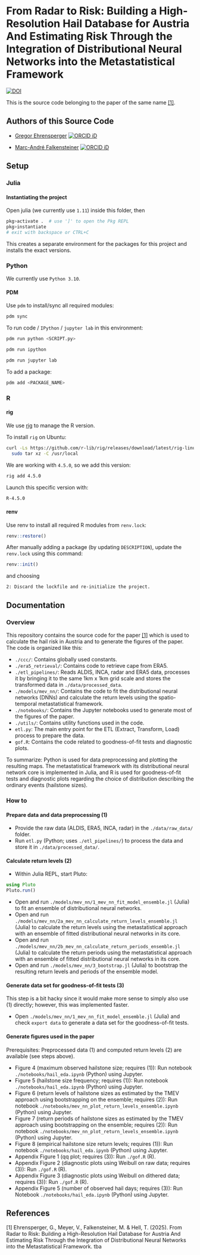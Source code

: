 # From Radar to Risk: Building a High-Resolution Hail Database for Austria And Estimating Risk Through the Integration of Distributional Neural Networks into the Metastatistical Framework

[![DOI](https://zenodo.org/badge/993841796.svg)](https://zenodo.org/badge/latestdoi/993841796)

This is the source code belonging to the paper of the same name [[1]](#1).


## Authors of this Source Code
- [Gregor Ehrensperger](https://github.com/noxthot) [![ORCID iD](https://orcid.org/sites/default/files/images/orcid_16x16.png)](https://orcid.org/0000-0003-4816-0233)

- [Marc-André Falkensteiner](https://github.com/Falke96) [![ORCID iD](https://orcid.org/sites/default/files/images/orcid_16x16.png)](https://orcid.org/0000-0002-6887-405X)


## Setup
### Julia
#### Instantiating the project
Open julia (we currently use `1.11`) inside this folder, then

```julia
pkg>activate .  # use ']' to open the Pkg REPL
pkg>instantiate
# exit with backspace or CTRL+C
```

This creates a separate environment for the packages for this project and installs the exact versions.

### Python
We currently use `Python 3.10`.

#### PDM
Use `pdm` to install/sync all required modules:
```bash
pdm sync
```

To run code / `IPython` / `jupyter lab` in this environment:
```bash
pdm run python <SCRIPT.py>

pdm run ipython

pdm run jupyter lab
```

To add a package:
```bash
pdm add <PACKAGE_NAME>
```


### R
#### rig
We use [rig](https://github.com/r-lib/rig) to manage the R version.

To install `rig` on Ubuntu:
```bash
curl -Ls https://github.com/r-lib/rig/releases/download/latest/rig-linux-latest.tar.gz |
  sudo tar xz -C /usr/local
```

We are working with `4.5.0`, so we add this version:
```bash
rig add 4.5.0
```

Launch this specific version with:
```bash
R-4.5.0
```

#### renv
Use renv to install all required R modules from `renv.lock`: 
```r
renv::restore()
```

After manually adding a package (by updating `DESCRIPTION`), update the `renv.lock` using this command:
```r
renv::init() 
```
and choosing
```
2: Discard the lockfile and re-initialize the project.
```


## Documentation
### Overview
This repository contains the source code for the paper [[1]](#1) which is used to calculate the hail risk in Austria and to generate the figures of the paper.
The code is organized like this:
- `./ccc/`: Contains globally used constants.
- `./era5_retrieval/`: Contains code to retrieve cape from ERA5.
- `./etl_pipelines/`: Reads ALDIS, INCA, radar and ERA5 data, processes it by bringing it to the same 1km x 1km grid scale and stores the transformed data in `./data/processed_data`.
- `./models/mev_nn/`: Contains the code to fit the distributional neural networks (DNNs) and calculate the return levels using the spatio-temporal metastatistical framework.
- `./notebooks/`: Contains the Jupyter notebooks used to generate most of the figures of the paper.
- `./utils/`: Contains utility functions used in the code.
- `etl.py`: The main entry point for the ETL (Extract, Transform, Load) process to prepare the data.
- `gof.R`: Contains the code related to goodness-of-fit tests and diagnostic plots.

To summarize: Python is used for data preprocessing and plotting the resulting maps.
The metastatistical framework with its distributional neural network core is implemented in Julia, and R is used for goodness-of-fit tests and diagnostic plots regarding the choice of distribution describing the ordinary events (hailstone sizes).

### How to
#### Prepare data and data preprocessing (1)
- Provide the raw data (ALDIS, ERA5, INCA, radar) in the `./data/raw_data/` folder.
- Run `etl.py` (Python; uses `./etl_pipelines/`) to process the data and store it in `./data/processed_data/`.

#### Calculate return levels (2)
- Within Julia REPL, start Pluto:
```julia
using Pluto
Pluto.run()
```
- Open and run `./models/mev_nn/1_mev_nn_fit_model_ensemble.jl` (Julia) to fit an ensemble of distributional neural networks.
- Open and run `./models/mev_nn/2a_mev_nn_calculate_return_levels_ensemble.jl` (Julia) to calculate the return levels using the metastatistical approach with an ensemble of fitted distributional neural networks in its core.
- Open and run `./models/mev_nn/2b_mev_nn_calculate_return_periods_ensemble.jl` (Julia) to calculate the return periods using the metastatistical approach with an ensemble of fitted distributional neural networks in its core.
- Open and run `./models/mev_nn/3_bootstrap.jl` (Julia) to bootstrap the resulting return levels and periods of the ensemble model.


#### Generate data set for goodness-of-fit tests (3)
This step is a bit hacky since it would make more sense to simply also use (1) directly; however, this was implemented faster.
- Open `./models/mev_nn/1_mev_nn_fit_model_ensemble.jl` (Julia) and check `export data` to generate a data set for the goodness-of-fit tests.

#### Generate figures used in the paper
Prerequisites: Preprocessed data (1) and computed return levels (2) are available (see steps above).
- Figure 4 (maximum observed hailstone size; requires (1)): Run notebook `./notebooks/hail_eda.ipynb` (Python) using Jupyter.
- Figure 5 (hailstone size frequency; requires (1)): Run notebook `./notebooks/hail_eda.ipynb` (Python) using Jupyter.
- Figure 6 (return levels of hailstone sizes as estimated by the TMEV approach using bootstrapping on the ensemble; requires (2)): Run notebook `./notebooks/mev_nn_plot_return_levels_ensemble.ipynb` (Python) using Jupyter.
- Figure 7 (return periods of hailstone sizes as estimated by the TMEV approach using bootstrapping on the ensemble; requires (2)): Run notebook `./notebooks/mev_nn_plot_return_levels_ensemble.ipynb` (Python) using Jupyter.
- Figure 8 (empirical hailstone size return levels; requires (1)): Run notebook `./notebooks/hail_eda.ipynb` (Python) using Jupyter.
- Appendix Figure 1 (qq plot; requires (3)): Run `./gof.R` (R).
- Appendix Figure 2 (diagnostic plots using Weibull on raw data; requires (3)): Run `./gof.R` (R).
- Appendix Figure 3 (diagnostic plots using Weibull on dithered data; requires (3)): Run `./gof.R` (R). 
- Appendix Figure 5 (number of observed hail days; requires (3)): Run Notebook `./notebooks/hail_eda.ipynb` (Python) using Jupyter.


## References
<a id="1">[1]</a> Ehrensperger, G., Meyer, V., Falkensteiner, M. & Hell, T. (2025). From Radar to Risk: Building a High-Resolution Hail Database for Austria And Estimating Risk Through the Integration of Distributional Neural Networks into the Metastatistical Framework. tba
